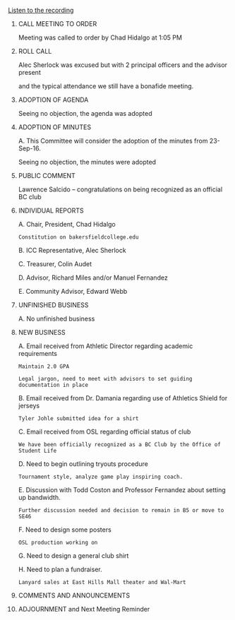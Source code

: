 [Listen to the recording](https://fccdl.in/HbRGruvJ0)

1.	CALL MEETING TO ORDER

	Meeting was called to order by Chad Hidalgo at 1:05 PM

2.	ROLL CALL 

	Alec Sherlock was excused but with 2 principal officers and the advisor present 

	and the typical attendance we still have a bonafide meeting.

3.	ADOPTION OF AGENDA 

	Seeing no objection, the agenda was adopted

4.	ADOPTION OF MINUTES 

	A.	This Committee will consider the adoption of the minutes from 23-Sep-16.

	Seeing no objection, the minutes were adopted

5.	PUBLIC COMMENT 

	Lawrence Salcido – congratulations on being recognized as an official BC club

6.	INDIVIDUAL REPORTS 

	A.	Chair, President, Chad Hidalgo

		Constitution on bakersfieldcollege.edu

	B.	ICC Representative, Alec Sherlock

	C.	Treasurer, Colin Audet

	D.	Advisor, Richard Miles and/or Manuel Fernandez 

	E.	Community Advisor, Edward Webb

7.	UNFINISHED BUSINESS 

	A.	No unfinished business

8.	NEW BUSINESS 

	A.	Email received from Athletic Director regarding academic requirements 

		Maintain 2.0 GPA
	
		Legal jargon, need to meet with advisors to set guiding documentation in place

	B.	Email received from Dr. Damania regarding use of Athletics Shield for jerseys

		Tyler Johle submitted idea for a shirt

	C.	Email received from OSL regarding official status of club

		We have been officially recognized as a BC Club by the Office of Student Life

	D.	Need to begin outlining tryouts procedure

		Tournament style, analyze game play inspiring coach. 

	E.	Discussion with Todd Coston and Professor Fernandez about setting up bandwidth.

		Further discussion needed and decision to remain in B5 or move to SE46

	F.	Need to design some posters

		OSL production working on

	G.	Need to design a general club shirt

	H.	Need to plan a fundraiser.

		Lanyard sales at East Hills Mall theater and Wal-Mart

9.	COMMENTS AND ANNOUNCEMENTS 

10.	ADJOURNMENT and Next Meeting Reminder
